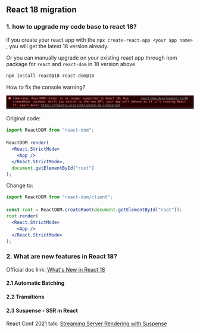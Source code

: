 ## React 18 migration

### 1. how to upgrade my code base to react 18?

If you create your react app with the `npx create-react-app <your app name>` , you will get the latest 18 version already.

Or you can manually upgrade on your existing react app through npm package for `react` and `react-dom` in 18 version above.

```bash
npm install react@18 react-dom@18
```

How to fix the console warning?

![image](../assets/react-18-01.png)

Original code:

```jsx
import ReactDOM from "react-dom";

ReactDOM.render(
  <React.StrictMode>
    <App />
  </React.StrictMode>,
  document.getElementById("root")
);
```

Change to:

```jsx
import ReactDOM from "react-dom/client";

const root = ReactDOM.createRoot(document.getElementById("root"));
root.render(
  <React.StrictMode>
    <App />
  </React.StrictMode>
);
```

### 2. What are new features in React 18?

Official doc link: [What's New in React 18](https://reactjs.org/blog/2022/03/29/react-v18.html#whats-new-in-react-18)

#### 2.1 Automatic Batching

#### 2.2 Transitions

#### 2.3 Suspense - SSR in React

React Conf 2021 talk: [Streaming Server Rendering with Suspense](https://www.youtube.com/watch?v=pj5N-Khihgc&list=PLNG_1j3cPCaZZ7etkzWA7JfdmKWT0pMsa&index=3)
